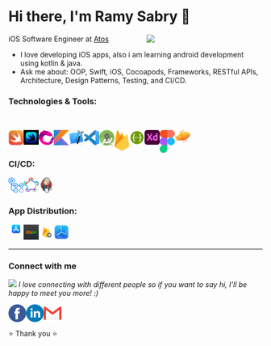 # Hi there, I'm Ramy Sabry 👋 

<img align='right' src="https://media.giphy.com/media/M9gbBd9nbDrOTu1Mqx/giphy.gif" width="230">

iOS Software Engineer at <a href="https://atos.net/en/">Atos </a>
- I love developing iOS apps, also i am learning android development using kotlin & java.
- Ask me about: OOP, Swift, iOS, Cocoapods, Frameworks, RESTful APIs, Architecture, Design Patterns, Testing, and CI/CD.

### Technologies & Tools:

<br />

[<img align="left" alt="Swift" width="30px" src="Images/Swift-Logo.png" />][linkedin_website]
[<img align="left" alt="SwiftUI" width="30px" src="Images/SwiftUI-Logo.jpg" />][linkedin_website]
[<img align="left" alt="RxSwift" width="30px" src="Images/RxSwift-Logo.png" />][linkedin_website]

[<img align="left" alt="Kotlin" width="30px" src="Images/Kotlin-Logo.png" />][linkedin_website]

[<img align="left" alt="Xcode" width="30px" src="Images/Xcode-Logo.png" />][linkedin_website]
[<img align="left" alt="Visual Studio Code" width="30px" src="Images/Visual-Studio-Code-Logo.svg" />][linkedin_website]
[<img align="left" alt="Android Studio" width="30px" src="Images/Android-Studio-Logo.png" />][linkedin_website]

[<img align="left" alt="Firebase" width="30px" src="Images/Firebase-Logo.png" />][linkedin_website]
[<img align="left" alt="Swagger" width="30px" src="Images/Swagger-Logo.png" />][linkedin_website]

[<img align="left" alt="Adobe XD" width="30px" src="Images/Adobe-XD-Logo.png" />][linkedin_website]
[<img align="left" alt="Figma" width="30px" src="Images/Figma-Logo.png" />][linkedin_website]
[<img align="left" alt="Zeplin" width="30px" src="Images/Zeplin-Logo.svg" />][linkedin_website]

<br />

<br />

### CI/CD:
[<img align="left" alt="Github Actions" width="30px" src="Images/Github-Actions-Logo.png" />][linkedin_website]
[<img align="left" alt="Fastlane" width="30px" src="Images/Fastlane-Logo.png" />][linkedin_website]
[<img align="left" alt="Jenkins" width="30px" src="Images/Jenkins-Logo.png" />][linkedin_website]

<br />

<br />

### App Distribution:
[<img align="left" alt="App Store" width="30px" src="Images/App-Store-Logo.png" />][linkedin_website]
[<img align="left" alt="Diawi" width="30px" src="Images/Diawi-Logo.svg" />][linkedin_website]
[<img align="left" alt="Firebase App Distribution" width="30px" src="Images/Firebase-App-Distribution-Logo.png" />][linkedin_website]
[<img align="left" alt="TestFlight" width="30px" src="Images/TestFlight-Logo.png" />][linkedin_website]

<br />

<br />



<hr/>

### Connect with me

<img src="https://media.giphy.com/media/LnQjpWaON8nhr21vNW/giphy.gif" width="30"> <em>I love connecting with different people so if you want to say hi, I'll be happy to meet you more! :)</em>

[<img align="left" alt="Facebook" width="35px" height="35px" src="Images/Facebook-Logo.png" />][facebook_website]

[<img align="left" alt="LinkedIn" width="35px" height="35px" src="Images/Linkedin-Logo.png" />][linkedin_website]

[<img align="left" alt="Gmail" width="35px" height="35px" src="Images/Gmail-Logo.png" />][gmail_website] <br /> <br />

⭐️ Thank you ⭐️


</details>

[linkedin_website]: https://www.linkedin.com/in/ramy-sabry-153770117/
[facebook_website]: https://www.facebook.com/profile.php?id=100008612291509
[gmail_website]: ramysabry1996@gmail.com